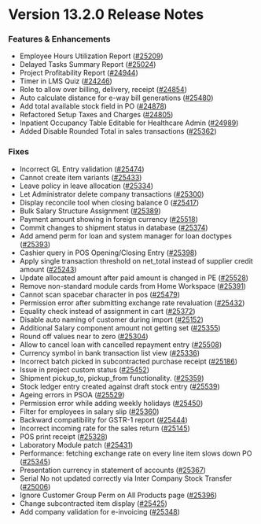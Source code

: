 # Version 13.2.0 Release Notes

### Features & Enhancements

- Employee Hours Utilization Report ([#25209](https://github.com/frappe/verp/pull/25209))
- Delayed Tasks Summary Report ([#25024](https://github.com/frappe/verp/pull/25024))
- Project Profitability Report ([#24944](https://github.com/frappe/verp/pull/24944))
- Timer in LMS Quiz ([#24246](https://github.com/frappe/verp/pull/24246))
- Role to allow over billing, delivery, receipt ([#24854](https://github.com/frappe/verp/pull/24854))
- Auto calculate distance for e-way bill generations ([#25480](https://github.com/frappe/verp/pull/25480))
- Add total available stock field in PO ([#24878](https://github.com/frappe/verp/pull/24878))
- Refactored Setup Taxes and Charges ([#24805](https://github.com/frappe/verp/pull/24805))
- Inpatient Occupancy Table Editable for Healthcare Admin ([#24989](https://github.com/frappe/verp/pull/24989))
- Added Disable Rounded Total in sales transactions ([#25362](https://github.com/frappe/verp/pull/25362))


### Fixes

- Incorrect GL Entry validation ([#25474](https://github.com/frappe/verp/pull/25474))
- Cannot create item variants ([#25433](https://github.com/frappe/verp/pull/25433))
- Leave policy in leave allocation ([#25334](https://github.com/frappe/verp/pull/25334))
- Let Administrator delete company transactions ([#25300](https://github.com/frappe/verp/pull/25300))
- Display reconcile tool when closing balance 0 ([#25417](https://github.com/frappe/verp/pull/25417))
- Bulk Salary Structure Assignment ([#25389](https://github.com/frappe/verp/pull/25389))
- Payment amount showing in foreign currency ([#25518](https://github.com/frappe/verp/pull/25518))
- Commit changes to shipment status in database ([#25374](https://github.com/frappe/verp/pull/25374))
- Add amend perm for loan and system manager for loan doctypes ([#25393](https://github.com/frappe/verp/pull/25393))
- Cashier query in POS Opening/Closing Entry ([#25398](https://github.com/frappe/verp/pull/25398))
- Apply single transaction threshold on net_total instead of supplier credit amount ([#25243](https://github.com/frappe/verp/pull/25243))
- Update allocated amount after paid amount is changed in PE ([#25528](https://github.com/frappe/verp/pull/25528))
- Remove non-standard module cards from Home Workspace ([#25391](https://github.com/frappe/verp/pull/25391))
- Cannot scan spacebar character in pos ([#25479](https://github.com/frappe/verp/pull/25479))
- Permission error after submitting exchange rate revaluation ([#25432](https://github.com/frappe/verp/pull/25432))
- Equality check instead of assignment in cart ([#25372](https://github.com/frappe/verp/pull/25372))
- Disable auto naming of customer during import ([#25152](https://github.com/frappe/verp/pull/25152))
- Additional Salary component amount not getting set ([#25355](https://github.com/frappe/verp/pull/25355))
- Round off values near to zero ([#25304](https://github.com/frappe/verp/pull/25304))
- Allow to cancel loan with cancelled repayment entry ([#25508](https://github.com/frappe/verp/pull/25508))
- Currency symbol in bank transaction list view ([#25336](https://github.com/frappe/verp/pull/25336))
- Incorrect batch picked in subcontracted purchase receipt ([#25186](https://github.com/frappe/verp/pull/25186))
- Issue in project custom status ([#25452](https://github.com/frappe/verp/pull/25452))
- Shipment pickup_to, pickup_from functionality. ([#25359](https://github.com/frappe/verp/pull/25359))
- Stock ledger entry created against draft stock entry ([#25539](https://github.com/frappe/verp/pull/25539))
- Ageing errors in PSOA ([#25529](https://github.com/frappe/verp/pull/25529))
- Permission error while adding weekly holidays ([#25450](https://github.com/frappe/verp/pull/25450))
- Filter for employees in salary slip ([#25360](https://github.com/frappe/verp/pull/25360))
- Backward compatibility for GSTR-1 report ([#25444](https://github.com/frappe/verp/pull/25444))
- Incorrect incoming rate for the sales return ([#25145](https://github.com/frappe/verp/pull/25145))
- POS print receipt ([#25328](https://github.com/frappe/verp/pull/25328))
- Laboratory Module patch ([#25431](https://github.com/frappe/verp/pull/25431))
- Performance: fetching exchange rate on every line item slows down PO ([#25345](https://github.com/frappe/verp/pull/25345))
- Presentation currency in statement of accounts ([#25367](https://github.com/frappe/verp/pull/25367))
- Serial No not updated correctly via Inter Company Stock Transfer ([#25006](https://github.com/frappe/verp/pull/25006))
- Ignore Customer Group Perm on All Products page ([#25396](https://github.com/frappe/verp/pull/25396))
- Change subcontracted item display ([#25425](https://github.com/frappe/verp/pull/25425))
- Add company validation for e-invoicing ([#25348](https://github.com/frappe/verp/pull/25348))
